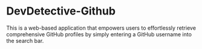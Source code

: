 # DevDetective-Github
 This is a web-based application that empowers users to effortlessly retrieve comprehensive GitHub profiles by simply entering a GitHub username into the search bar.
